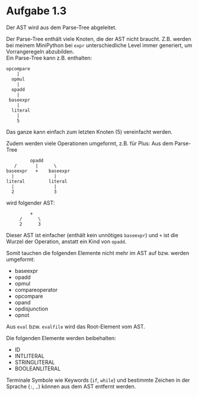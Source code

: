 Aufgabe 1.3
===========

Der AST wird aus dem Parse-Tree abgeleitet.

Der Parse-Tree enthält viele Knoten, die der AST nicht braucht. Z.B. werden bei meinem MiniPython bei `expr` unterschiedliche Level immer generiert, um Vorrangeregeln abzubilden.  
Ein Parse-Tree kann z.B. enthalten:

```
opcompare  
    |  
  opmul  
    |  
  opadd  
    |  
 baseexpr  
    |  
  literal  
    |  
    5
```

Das ganze kann einfach zum letzten Knoten (5) vereinfacht werden.

Zudem werden viele Operationen umgeformt, z.B. für Plus:
Aus dem Parse-Tree

```
         opadd  
   /       |      \  
baseexpr   +    baseexpr  
  |               |  
literal         literal  
  |               |  
  2               3  
```

wird folgender AST:

```
         +  
     /      \  
     2      3  
```

Dieser AST ist einfacher (enthält kein unnötiges `baseexpr`) und `+` ist die Wurzel der Operation, anstatt ein Kind von `opadd`.

Somit tauchen die folgenden Elemente nicht mehr im AST auf bzw. werden umgeformt:

- baseexpr
- opadd
- opmul
- compareoperator
- opcompare
- opand
- opdisjunction
- opnot

Aus `eval` bzw. `evalfile` wird das Root-Element vom AST.

Die folgenden Elemente werden beibehalten:

- ID
- INTLITERAL
- STRINGLITERAL
- BOOLEANLITERAL

Terminale Symbole wie Keywords (`if`, `while`) und bestimmte Zeichen in der Sprache (`:`, `,`) können aus dem AST entfernt werden.

